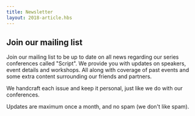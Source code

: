 ```yaml
---
title: Newsletter
layout: 2018-article.hbs
---
```


## Join our mailing list

Join our mailing list to be up to date on all news regarding our series conferences called "Script". We provide you with
updates on speakers, event details and workshops. All along with coverage of past events and some extra content surrounding
our friends and partners. 

We handcraft each issue and keep it personal, just like we do with our conferences.  

Updates are maximum once a month, and no spam (we don't like spam).
